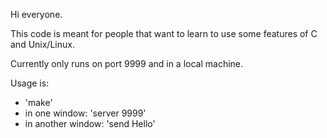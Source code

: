 Hi everyone.

This code is meant for people that want to learn to use some features of C and Unix/Linux.

Currently only runs on port 9999 and in a local machine.


Usage is:

- 'make'
- in one window: 'server 9999'
- in another window: 'send Hello'

